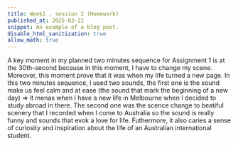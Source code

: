 ```yaml
---
title: Week1 , session 2 (Homework)
published_at: 2025-03-21
snippet: An example of a blog post.
disable_html_sanitization: true
allow_math: true
---
```

A key moment in my planned two minutes sequence for Assignment 1 is at the 30th-second because in this moment, I have to change my scene. Moreover, this moment prove that it was when my life turned a new page.
In this two minutes sequence, I used two sounds, the first one is the sound make us feel calm and at ease (the sound that mark the beginning of a new day) => it menas when I have a new life in Melbourne when I decided to study abroad in there. The second one was the scence change to beatiful scenery that I recorded when I come to Australia so the sound is really funny and sounds that evok a love for life. Futhermore, it also caries a sense of curiosity and inspiration about the life of an Australian international student. 
